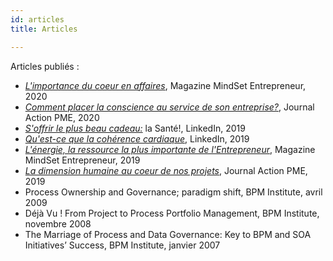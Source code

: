 ```yaml
---
id: articles
title: Articles

---
```

Articles publiés :

* [_L'importance du coeur en affaires_](https://mindset-entrepreneur.com/importance-du-coeur-en-affaires/ "Importance du Coeur"), Magazine MindSet Entrepreneur, 2020
* [_Comment placer la conscience au service de son entreprise?_](https://journalactionpme.com/2020/02/comment-placer-la-conscience-au-service-de-son-entreprise/ "Conscience"), Journal Action PME, 2020
* [_S'offrir le plus beau cadeau:_](https://www.linkedin.com/pulse/soffrir-le-plus-beau-cadeau-la-sant%C3%A9-nancy-bilodeau-mba/ "Santé") la Santé!, LinkedIn, 2019
* [_Qu'est-ce que la cohérence cardiaque_](http://bit.ly/Def_CoherenceCardiaque), LinkedIn, 2019
* [_L'énergie, la ressource la plus importante de l'Entrepreneur_](https://mindset-entrepreneur.com/energie-la-ressource-la-plus-importante-de-lentrepreneur/ "L'énergie"), Magazine MindSet Entrepreneur, 2019
* [_La dimension humaine au coeur de nos projets_](https://journalactionpme.com/2019/10/la-dimension-humaine-au-coeur-de-nos-projets/ "Projets"), Journal Action PME, 2019
* Process Ownership and Governance; paradigm shift, BPM Institute, avril 2009
* Déjà Vu ! From Project to Process Portfolio Management, BPM Institute, novembre 2008
* The Marriage of Process and Data Governance: Key to BPM and SOA Initiatives’ Success, BPM Institute, janvier 2007